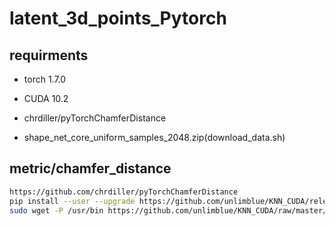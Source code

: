 # latent_3d_points_Pytorch

## requirments

- torch 1.7.0
- CUDA 10.2
- chrdiller/pyTorchChamferDistance

- shape_net_core_uniform_samples_2048.zip(download_data.sh)


## metric/chamfer_distance
```bash
https://github.com/chrdiller/pyTorchChamferDistance
pip install --user --upgrade https://github.com/unlimblue/KNN_CUDA/releases/download/0.2/KNN_CUDA-0.2-py3-none-any.whl
sudo wget -P /usr/bin https://github.com/unlimblue/KNN_CUDA/raw/master/ninja && sudo chmod +x /usr/bin/ninja
```
